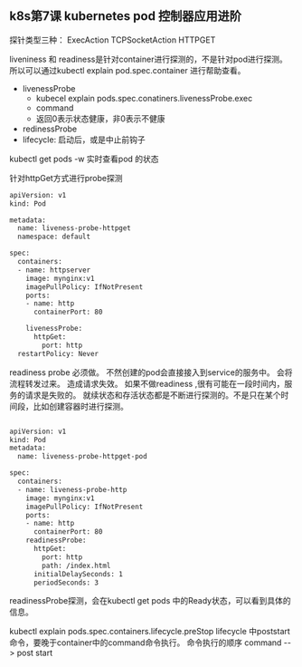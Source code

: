 ## k8s第7课 kubernetes pod 控制器应用进阶

探针类型三种： 
ExecAction
TCPSocketAction
HTTPGET

liveniness 和 readiness是针对container进行探测的，不是针对pod进行探测。所以可以通过kubectl explain pod.spec.container 进行帮助查看。
- livenessProbe
	- kubecel explain pods.spec.conatiners.livenessProbe.exec 
	- command
	- 返回0表示状态健康，非0表示不健康
- redinessProbe
- lifecycle: 启动后，或是中止前钩子

kubectl get pods -w 实时查看pod 的状态

针对httpGet方式进行probe探测

~~~ bash 
apiVersion: v1
kind: Pod

metadata: 
  name: liveness-probe-httpget
  namespace: default

spec: 
  containers:
  - name: httpserver
    image: mynginx:v1
    imagePullPolicy: IfNotPresent
    ports:
    - name: http
      containerPort: 80

    livenessProbe:
      httpGet:
        port: http
  restartPolicy: Never

~~~

readiness probe 必须做。 不然创建的pod会直接接入到service的服务中。 会将流程转发过来。 造成请求失效。 如果不做readiness ,很有可能在一段时间内，服务的请求是失败的。 
就续状态和存活状态都是不断进行探测的。不是只在某个时间段，比如创建容器时进行探测。 


~~~ bash 

apiVersion: v1
kind: Pod
metadata: 
  name: liveness-probe-httpget-pod

spec:
  containers:
  - name: liveness-probe-http
    image: mynginx:v1
    imagePullPolicy: IfNotPresent
    ports:
    - name: http
      containerPort: 80
    readinessProbe:
      httpGet:
        port: http
        path: /index.html
      initialDelaySeconds: 1
      periodSeconds: 3
~~~
readinessProbe探测，会在kubectl get pods 中的Ready状态，可以看到具体的信息。 

kubectl explain pods.spec.containers.lifecycle.preStop
lifecycle 中poststart命令，要晚于container中的command命令执行。 
命令执行的顺序
command --> post start



